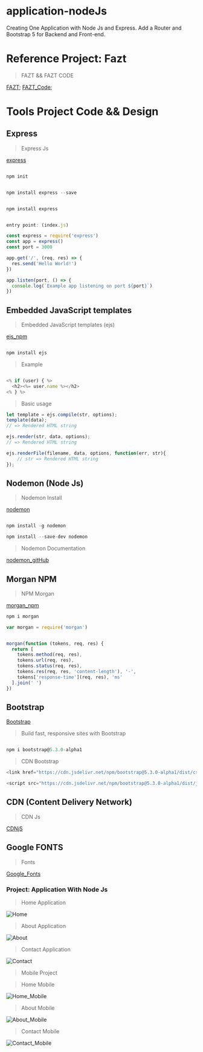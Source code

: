 # application-nodeJs

Creating One Application with Node Js and Express. Add a Router and Bootstrap 5 for Backend and Front-end.  

# Reference Project: Fazt

> FAZT && FAZT CODE

[FAZT](https://www.youtube.com/@FaztTech);
[FAZT_Code](https://www.youtube.com/@FaztCode);

# Tools Project Code && Design

## Express

> Express Js

[express](https://expressjs.com/es/)

```javascript

npm init

```

```javascript

npm install express --save

```

```javascript

npm install express

```

```javascript

entry point: (index.js)

```

```javascript
const express = require('express')
const app = express()
const port = 3000

app.get('/', (req, res) => {
  res.send('Hello World!')
})

app.listen(port, () => {
  console.log(`Example app listening on port ${port}`)
})
```

## Embedded JavaScript templates

> Embedded JavaScript templates (ejs)

[ejs_npm](https://www.npmjs.com/package/ejs)

```javascript

npm install ejs

```

> Example

```javascript

<% if (user) { %>
  <h2><%= user.name %></h2>
<% } %>

```

> Basic usage

```javascript
let template = ejs.compile(str, options);
template(data);
// => Rendered HTML string

ejs.render(str, data, options);
// => Rendered HTML string

ejs.renderFile(filename, data, options, function(err, str){
    // str => Rendered HTML string
});

```

## Nodemon (Node Js)

> Nodemon Install

[nodemon](https://nodemon.io/)

```javascript

npm install -g nodemon

npm install --save-dev nodemon

```

> Nodemon Documentation

[nodemon_gitHub](https://github.com/remy/nodemon#nodemon)

## Morgan NPM

> NPM Morgan

[morgan_npm](https://www.npmjs.com/package/morgan)

```javascript
npm i morgan
```

```javascript
var morgan = require('morgan')
```

```javascript

morgan(function (tokens, req, res) {
  return [
    tokens.method(req, res),
    tokens.url(req, res),
    tokens.status(req, res),
    tokens.res(req, res, 'content-length'), '-',
    tokens['response-time'](req, res), 'ms'
  ].join(' ')
})

```

## Bootstrap

[Bootstrap](https://getbootstrap.com/)

> Build fast, responsive sites with Bootstrap

```javascript

npm i bootstrap@5.3.0-alpha1

```

> CDN Bootstrap

```javascript
<link href="https://cdn.jsdelivr.net/npm/bootstrap@5.3.0-alpha1/dist/css/bootstrap.min.css">

<script src="https://cdn.jsdelivr.net/npm/bootstrap@5.3.0-alpha1/dist/js/bootstrap.bundle.min.js" </script>

```

## CDN (Content Delivery Network)

> CDN Js

[CDNjS](https://cdnjs.com/)

## Google FONTS

> Fonts

[Google_Fonts](https://fonts.google.com/)

### Project: Application With Node Js

> Home Application

![Home](./src/img/deskHome.png)

> About Application

![About](./src/img/deskAbout.png)

> Contact Application

![Contact](./src/img/deskContact.png)

> Mobile Project

> Home Mobile

![Home_Mobile](./src/img/mobHome.png)

> About Mobile

![About_Mobile](./src/img/mobAbout.png)

> Contact Mobile

![Contact_Mobile](./src/img/mobContact.png)
